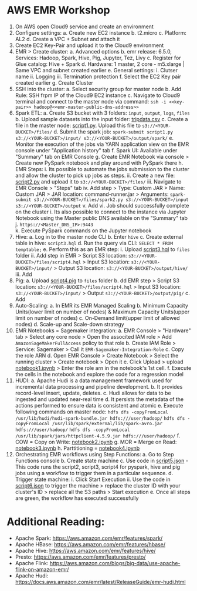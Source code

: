 # AWS EMR Workshop

1. On AWS open Cloud9 service and create an environment
2. Configure settings:
    a. Create new EC2 instance
    b. t2.micro
    c. Platform: AL2
    d. Create a VPC + Subnet and attach it
3. Create EC2 Key-Pair and upload it to the Cloud9 environment
4. EMR > Create cluster:
    a. Advanced options
    b. emr release: 6.5.0, Services: Hadoop, Spark, Hive, Pig, Jupyter, Tez, Livy
    c. Register for Glue catalog: Hive + Spark
    d. Hardware: 1 master, 2 core - m5.xlarge | Same VPC and subnet created earlier
    e. General settings:
        i. Clutser name
        ii. Logging
        iii. Termination protection
    f. Select the EC2 Key pair created earlier
    g. Create Cluster
5. SSH into the cluster:
    a. Select security group for master node
    b. Add Rule: SSH frpm IP of the Cloud9 EC2 instance
    c. Navigate to Cloud9 terminal and connect to the master node via command: `ssh -i <<key-pair>> hadoop@<<emr-master-public-dns-address>>`
6. Spark ETL:
    a. Create S3 bucket <YOUR-BUCKET> with 3 folders: `input`, `output`, `logs`, `files`
    b. Upload sample datasets into the input folder: [tripdata.csv]()
    c. Create a file in the master node: [script1.py](). Upload this file to `s3://<YOUR-BUCKET>/files/`
    d. Submit the spark job: `spark-submit script1.py s3://<YOUR-BUCKET>/input/ s3://<YOUR-BUCKET>/output/spark/`
    e. Monitor the execution of the jobs via YARN application view on the EMR console under "Application history" tab
    f. Spark UI: Available under "Summary" tab on EMR Console
    g. Create EMR Notebook via console > Create new PySpark notebook and play around with PySpark there
    h. EMR Steps:
        i. Its possible to automate the jobs submission to the cluster and allow the cluster to pick up jobs as steps.
        ii. Create a new file: [script2.py]() and upload it to `s3://<YOUR-BUCKET>/files/`
        iii. Navigate to EMR Console > "Steps" tab
        iv. Add step > Type: Custom JAR > Name: Custom JAR > JAR location: command-runner.jar > Arguments: `spark-submit s3://<YOUR-BUCKET>/files/spark2.py s3://<YOUR-BUCKET>/input s3://<YOUR-BUCKET>/output`
        v. Add
        vi. Job should successfully complete on the cluster
    i. Its also possible to connect to the instance via Jupyter Notebook using the Master public DNS available on the "Summary" tab
    j. `https://<Master_DNS_IP>:9443`   
    k. Execute PySpark commands on the Jupyter notebook
7. Hive:
    a. Log in to the master node CLI
    b. Enter `hive`
    c. Create external table in hive: `script3.hql`
    d. Run the query via CLI: `SELECT * FROM temptable;`
    e. Perform this as an EMR step:
        i. Upload [script3.hql]() to `files` folder
        ii. Add step in EMR > Script S3 location: `s3://<YOUR-BUCKET>/files/script4.hql` > Input S3 location: `s3://<YOUR-BUCKET>/input/` > Output S3 location: `s3://<YOUR-BUCKET>/output/hive/`
        iii. Add
8. Pig:
    a. Upload [script4.pig]() to `files` folder
    b. dd EMR step > Script S3 location: `s3://<YOUR-BUCKET>/files/script4.hql` > Input S3 location: `s3://<YOUR-BUCKET>/input/` > Output  `s3://<YOUR-BUCKET>/output/pig/`
    c. Add
9. Auto-Scaling:
    a. In EMR its EMR Managed Scaling
    b. Minimum Capacity Units(lower limit on number of nodes) & Maximum Capacity Units(upper limit on number of nodes)
    c. On-Demand limit(upper limit of allowed nodes)
    d. Scale-up and Scale-down strategy
10. EMR Notebooks = Sagemaker integration:
    a. EMR Console > "Hardware" tab > Select any core node > Open the associted IAM role > Add `AmazonSageMakerFullAccess` policy to that role
    b. Create IAM Role > Service: Sagemaker > Call it `EMR-Sagemaker-Integration-Role`
    c. Copy the role ARN
    d. Open EMR Console > Create Notebook > Select the running cluster > Create notebook > Open it
    e. Click Upload > upload [notebook1.ipynb]() > Enter the role arn in the notebook's 1st cell.
    f. Execute the cells in the notebook and explore the code for a regression model
11. HUDI:
    a. Apache Hudi is a data management framework used for incremental data processing and pipeline development. 
    b. It provides record-level insert, update, deletes. 
    c. Hudi allows for data to be ingested and updated near-real time 
    d. It persists the metadata of the actions performed to ensure data is consistent and atomic
    e. Execute following commands on master node:
    `hdfs dfs -copyFromLocal /usr/lib/hudi/hudi-spark-bundle.jar hdfs:///user/hadoop/`
    `hdfs dfs -copyFromLocal /usr/lib/spark/external/lib/spark-avro.jar hdfs:///user/hadoop/`
    `hdfs dfs -copyFromLocal /usr/lib/spark/jars/httpclient-4.5.9.jar hdfs:///user/hadoop/`
    f. COW = Copy on Write: [notebook2.ipynb]()
    g. MOR = Merge on Read: [notebook3.ipynb]()
    h. Parttitioning = [notebook4.ipynb]()
12. Orchestrating EMR workflows using Step Functions:
    a. Go to Step Functions console
    b. Create state machine
    c. Use code in [script5.json]() - This code runs the script2, script3, script4 for pyspark, hive and pig jobs using a workflow to trigger them in a particular sequence.
    d. Trigger state machine:
        i. Click Start Execution
        ii. Use the code in [script6.json]() to trigger the machine > replace the cluster ID with your cluster's ID > replace all the S3 paths > Start execution
    e. Once all steps are green, the workflow has executed successfully


# Additional Reading:

- Apache Spark: https://aws.amazon.com/emr/features/spark/
- Apache HBase: https://aws.amazon.com/emr/features/hbase/
- Apache Hive: https://aws.amazon.com/emr/features/hive/
- Presto: https://aws.amazon.com/emr/features/presto/
- Apache Flink: https://aws.amazon.com/blogs/big-data/use-apache-flink-on-amazon-emr/
- Apache Hudi: https://docs.aws.amazon.com/emr/latest/ReleaseGuide/emr-hudi.html
